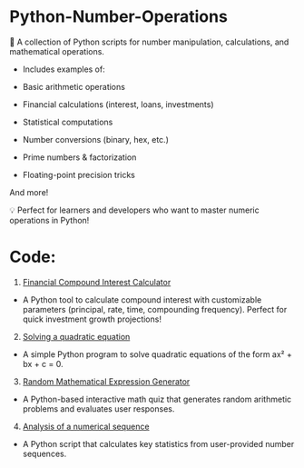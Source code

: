 # Python-Number-Operations
🔢 A collection of Python scripts for number manipulation, calculations, and mathematical operations.

- Includes examples of:

- Basic arithmetic operations

- Financial calculations (interest, loans, investments)

- Statistical computations

- Number conversions (binary, hex, etc.)

- Prime numbers & factorization

- Floating-point precision tricks

And more!

💡 Perfect for learners and developers who want to master numeric operations in Python!

# Code:
1. <a href="https://github.com/DmitryRzhansky/Python-Number-Operations/blob/main/Financial%20Compound%20Interest%20Calculator">Financial Compound Interest Calculator</a>
  - A Python tool to calculate compound interest with customizable parameters (principal, rate, time, compounding frequency). Perfect for quick investment growth projections!
2. <a href="Solving a quadratic equation">Solving a quadratic equation</a>
  - A simple Python program to solve quadratic equations of the form ax² + bx + c = 0.
3. <a href="Random Mathematical Expression Generator.py">Random Mathematical Expression Generator</a>
  - A Python-based interactive math quiz that generates random arithmetic problems and evaluates user responses.
4. <a href="Analysis of a numerical sequence.py">Analysis of a numerical sequence</a>
  - A Python script that calculates key statistics from user-provided number sequences.
